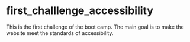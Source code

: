 # first_challlenge_accessibility
This is the first challenge of the boot camp. The main goal is to make the website meet the standards of accessibility.
